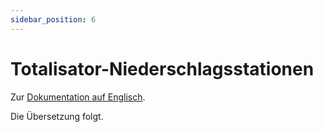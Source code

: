 ```yaml
---
sidebar_position: 6
---
```


# Totalisator-Niederschlagsstationen

Zur [Dokumentation auf Englisch](https://opendatadocs.meteoswiss.ch/a-data-groundbased/a6-totaliser-precipitation-stations).

Die Übersetzung folgt.
